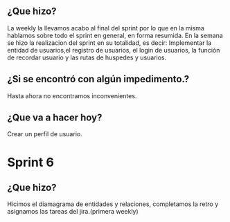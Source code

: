 ## ¿Que hizo?

  La weekly la llevamos acabo al final del sprint por lo que en la misma hablamos sobre todo el sprint en general, en forma resumida.
En la semana se hizo la realizacion del sprint en su totalidad, es decir: Implementar la entidad de usuarios,el registro de usuarios,
el login de usuarios, la función de recordar usuario y las rutas de huspedes y usuarios.
 
## ¿Si se encontró con algún impedimento.?

Hasta ahora no encontramos inconvenientes.

## ¿Que va a hacer hoy?

Crear un perfil de usuario.


# Sprint 6

## ¿Que hizo?

Hicimos el diamagrama de entidades y relaciones, completamos la retro y asignamos las tareas del jira.(primera weekly)
